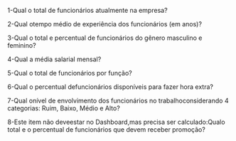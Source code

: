 1-Qual o total de funcionários atualmente na empresa?

2-Qual otempo médio de experiência dos funcionários (em anos)?

3-Qual o total e percentual de funcionários do gênero masculino e feminino?

4-Qual a média salarial mensal?

5-Qual o total de funcionários por função?

6-Qual o percentual defuncionários disponíveis para fazer hora extra?

7-Qual onível de envolvimento dos funcionários no trabalhoconsiderando 4 categorias: Ruim, Baixo, Médio e Alto?

8-Este item não deveestar no Dashboard,mas precisa ser calculado:Qualo total e o percentual de funcionários que devem receber promoção?
